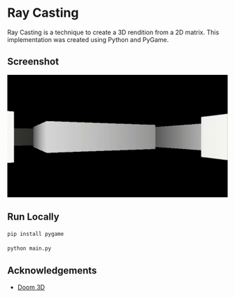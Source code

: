 # Ray Casting

Ray Casting is a technique to create a 3D rendition from a 2D matrix. This implementation was created using Python and PyGame.

## Screenshot

![Ray Casting](./demo.gif)

## Run Locally

```bash
pip install pygame

python main.py
```
## Acknowledgements

 - [Doom 3D](https://www.youtube.com/watch?v=ECqUrT7IdqQ)
